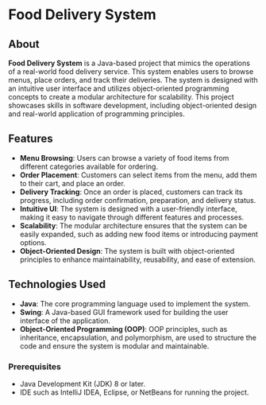 # Food Delivery System

## About
**Food Delivery System** is a Java-based project that mimics the operations of a real-world food delivery service. This system enables users to browse menus, place orders, and track their deliveries. The system is designed with an intuitive user interface and utilizes object-oriented programming concepts to create a modular architecture for scalability. This project showcases skills in software development, including object-oriented design and real-world application of programming principles.

## Features
- **Menu Browsing**: Users can browse a variety of food items from different categories available for ordering.
- **Order Placement**: Customers can select items from the menu, add them to their cart, and place an order.
- **Delivery Tracking**: Once an order is placed, customers can track its progress, including order confirmation, preparation, and delivery status.
- **Intuitive UI**: The system is designed with a user-friendly interface, making it easy to navigate through different features and processes.
- **Scalability**: The modular architecture ensures that the system can be easily expanded, such as adding new food items or introducing payment options.
- **Object-Oriented Design**: The system is built with object-oriented principles to enhance maintainability, reusability, and ease of extension.

## Technologies Used
- **Java**: The core programming language used to implement the system.
- **Swing**: A Java-based GUI framework used for building the user interface of the application.
- **Object-Oriented Programming (OOP)**: OOP principles, such as inheritance, encapsulation, and polymorphism, are used to structure the code and ensure the system is modular and maintainable.


### Prerequisites
- Java Development Kit (JDK) 8 or later.
- IDE such as IntelliJ IDEA, Eclipse, or NetBeans for running the project.
